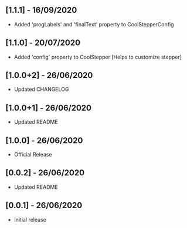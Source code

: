 ## [1.1.1] - 16/09/2020
* Added 'progLabels' and 'finalText' property to CoolStepperConfig

## [1.1.0] - 20/07/2020
* Added 'config' property to CoolStepper [Helps to customize stepper]

## [1.0.0+2] - 26/06/2020
* Updated CHANGELOG

## [1.0.0+1] - 26/06/2020
* Updated README

## [1.0.0] - 26/06/2020
* Official Release

## [0.0.2] - 26/06/2020
* Updated README

## [0.0.1] - 26/06/2020
* Initial release